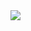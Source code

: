 <a href="https://github.com/yysofiyan/PABWEB-E/graphs/contributors">
  <img src="https://contributors-img.web.app/image?repo=yysofiyan/PABWEB-E" />
</a>
